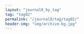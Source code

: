 ```yaml
---
layout: "journal0_by_tag"
tag: "tag02"
permalink: "/journal0/tag/tag02/"
header-img: "img/archive-bg.jpg"
---
```

